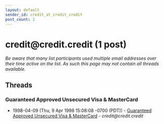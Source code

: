 ```yaml
---
layout: default
sender_id: credit_at_credit_credit
post_count: 1
---
```


# credit<span>@</span>credit.credit (1 post)

_Be aware that many list participants used multiple email addresses over their time active on the list. As such this page may not contain all threads available._

## Threads

### Guaranteed Approved Unsecured Visa & MasterCard
+ 1998-04-09 (Thu, 9 Apr 1998 15:08:08 -0700 (PDT)) - [Guaranteed Approved Unsecured Visa & MasterCard](/archive/1998/04/8a41be3ff15e535dafdc3e6c727f7fa16ac6171a4dea7f2c691d10e1c2a00971) - _credit@credit.credit_

